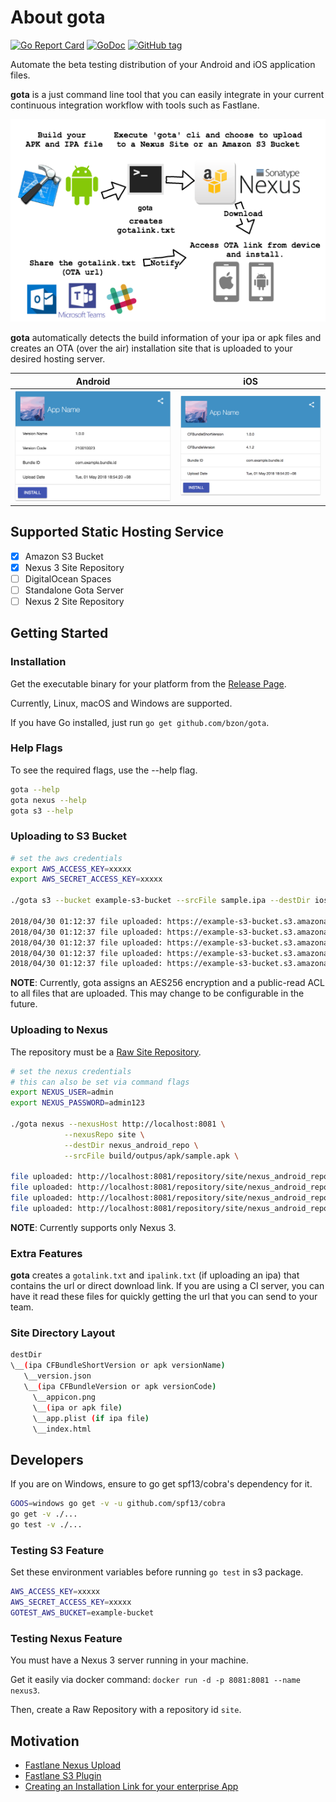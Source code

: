 # About gota

[![Go Report Card](https://goreportcard.com/badge/github.com/bzon/gota)](https://goreportcard.com/report/github.com/bzon/gota)
[![GoDoc](https://img.shields.io/badge/godoc-reference-blue.svg?style=flat)](https://godoc.org/github.com/bzon/gota)
[![GitHub tag](https://img.shields.io/github/tag/bzon/gota.svg)](https://github.com/bzon/gota/releases/)

Automate the beta testing distribution of your Android and iOS application files.

__gota__ is a just command line tool that you can easily integrate in your current continuous integration workflow with tools such as Fastlane.

![](./docs/gota_workflow.png)

__gota__ automatically detects the build information of your ipa or apk files and creates an OTA (over the air) installation site that is uploaded to your desired hosting server.

|Android						  |iOS							  |
|---------------------------------|-------------------------------|
|![](./docs/samplesite_android.png)|![](./docs/samplesite_ios.png)|

## Supported Static Hosting Service

* [x] Amazon S3 Bucket
* [x] Nexus 3 Site Repository
* [ ] DigitalOcean Spaces 
* [ ] Standalone Gota Server
* [ ] Nexus 2 Site Repository

## Getting Started

### Installation

Get the executable binary for your platform from the [Release Page](https://github.com/bzon/gota/releases/).

Currently, Linux, macOS and Windows are supported.

If you have Go installed, just run `go get github.com/bzon/gota`.

### Help Flags

To see the required flags, use the --help flag.

```bash
gota --help
gota nexus --help
gota s3 --help
```

### Uploading to S3 Bucket

```bash
# set the aws credentials
export AWS_ACCESS_KEY=xxxxx
export AWS_SECRET_ACCESS_KEY=xxxxx

./gota s3 --bucket example-s3-bucket --srcFile sample.ipa --destDir ios_bucket

2018/04/30 01:12:37 file uploaded: https://example-s3-bucket.s3.amazonaws.com/ios_bucket/1.0.0/4/appicon.png
2018/04/30 01:12:37 file uploaded: https://example-s3-bucket.s3.amazonaws.com/ios_bucket/1.0.0/version.json
2018/04/30 01:12:37 file uploaded: https://example-s3-bucket.s3.amazonaws.com/ios_bucket/1.0.0/4/index.html
2018/04/30 01:12:37 file uploaded: https://example-s3-bucket.s3.amazonaws.com/ios_bucket/1.0.0/4/sample.ipa
2018/04/30 01:12:37 file uploaded: https://example-s3-bucket.s3.amazonaws.com/ios_bucket/1.0.0/4/app.plist
```

__NOTE__: Currently, gota assigns an AES256 encryption and a public-read ACL to all files that are uploaded.
This may change to be configurable in the future.

### Uploading to Nexus

The repository must be a [Raw Site Repository](https://help.sonatype.com/repomanager3/raw-repositories-and-maven-sites).

```bash
# set the nexus credentials
# this can also be set via command flags
export NEXUS_USER=admin
export NEXUS_PASSWORD=admin123

./gota nexus --nexusHost http://localhost:8081 \
            --nexusRepo site \
            --destDir nexus_android_repo \
            --srcFile build/outpus/apk/sample.apk \

file uploaded: http://localhost:8081/repository/site/nexus_android_repo/1.0.0/10222333/appicon.png
file uploaded: http://localhost:8081/repository/site/nexus_android_repo/1.0.0/version.json
file uploaded: http://localhost:8081/repository/site/nexus_android_repo/1.0.0/10222333/index.html
file uploaded: http://localhost:8081/repository/site/nexus_android_repo/1.0.0/10222333/sample.apk
```

__NOTE__: Currently supports only Nexus 3.

### Extra Features

__gota__ creates a `gotalink.txt` and `ipalink.txt` (if uploading an ipa) that contains the url or direct download link. If you are using a CI server, you can have it read these files for quickly getting the url that you can send to your team.

### Site Directory Layout

```bash
destDir
\__(ipa CFBundleShortVersion or apk versionName)
   \__version.json
   \__(ipa CFBundleVersion or apk versionCode)
	 \__appicon.png
	 \__(ipa or apk file)
	 \__app.plist (if ipa file)
	 \__index.html
```

## Developers

If you are on Windows, ensure to go get spf13/cobra's dependency for it.

```bash
GOOS=windows go get -v -u github.com/spf13/cobra
go get -v ./...
go test -v ./...
```

### Testing S3 Feature

Set these environment variables before running `go test` in s3 package.

```bash
AWS_ACCESS_KEY=xxxxx
AWS_SECRET_ACCESS_KEY=xxxxx
GOTEST_AWS_BUCKET=example-bucket
```

### Testing Nexus Feature

You must have a Nexus 3 server running in your machine.

Get it easily via docker command: `docker run -d -p 8081:8081 --name nexus3`.

Then, create a Raw Repository with a repository id `site`.

## Motivation

* [Fastlane Nexus Upload](https://docs.fastlane.tools/actions/nexus_upload/)
* [Fastlane S3 Plugin](https://github.com/joshdholtz/fastlane-plugin-s3/)
* [Creating an Installation Link for your enterprise App](https://support.magplus.com/hc/en-us/articles/203808598-iOS-Creating-an-Installation-Link-for-Your-Enterprise-App)
